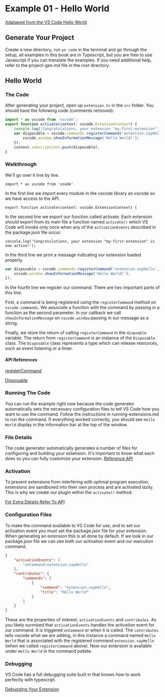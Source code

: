 # Example 01 - Hello World

[Adataped from the VS Code Hello World](https://code.visualstudio.com/docs/extensions/example-hello-world)

## Generate Your Project

Create a new directory, run `yo code` in the terminal and go through the setup,
all examples in this book are in Typescript, but you are free to use Javascript
if you can translate the examples. If you need additional help, refer to the
project-gen.md file in the root directory.

## Hello World

### The Code

After generating your project, open up `extension.ts` in the `src` folder. You
should have the following code (comments removed):

```typescript
import * as vscode from 'vscode';
export function activate(context: vscode.ExtensionContext) {
    console.log('Congratulations, your extension "my-first-extension" is now active!');
    var disposable = vscode.commands.registerCommand('extension.sayHello', () => {
        vscode.window.showInformationMessage('Hello World!');
    });
    context.subscriptions.push(disposable);
}
```

### Walkthrough

We'll go over it line by line.

`import * as vscode from 'vsode'`

In the first line we import every module in the vscode library as vscode so we
have access to the API.

`export function activate(context: vscode.ExtensionContext) {`

In the second line we export our function called activate. Each extension should
export from its main file a function named `activate()` which VS Code will
invoke only once when any of the `activationEvents` described in the
package.json file occur.

`console.log('Congratulations, your extension "my-first-extension" is now active!');`

In the third line we print a message indicating our extension loaded properly.

```typescript
var disposable = vscode.commands.registerCommand('extension.sayHello', () => {
    vscode.window.showInformationMessage('Hello World!');
});
```

In the fourth line we register our command. There are two important parts of
this line.

First, a command is being registered using the `registerCommand`
method on `vscode.commands`. We associate a function with the command by passing
in a function as the second parameter. In our callback we call
`showInformationMessage` on `vscode.window` passing in our message as a string.

Finally, we store the return of calling `registerCommand` in the `dispoable`
variable. The return from `registerCommand` is an instance of the `Disposable`
class. The `Disposable` class represents a type which can release resources,
such as event listening or a timer.

#### API References

[registerCommand](https://code.visualstudio.com/docs/extensionAPI/vscode-api#commands.registerCommand)

[Disposable](https://code.visualstudio.com/docs/extensionAPI/vscode-api#Disposable)

### Running The Code

You can run the example right now because the code generator automatically
sets the necessary configuration files to tell VS Code how you want to use
the command. Follow the instructions in running-extensions.md to run the
command. If everything worked correctly, you should see `Hello World` display
in the information bar at the top of the window.

### File Details

The code generator automatically generates a number of files for configuring
and building your extension. It's important to know what each does so you
can fully customize your extension.
[Reference API](https://code.visualstudio.com/docs/extensions/example-hello-world#_miscellaneous-files)

### Activation

To prevent extensions from interfering with optimal program execution,
extensions are sandboxed into their own process and are activated lazily. This
is why we create our plugin within the `activate()` method.

[For Extra Details Refer To API](https://code.visualstudio.com/docs/extensions/example-hello-world#_extension-activation)

### Configuration Files

To make the command available to VS Code for use, and to set our activation 
event you must set the package.json file for your extension. When
generating an extension this is all done by default. If we look in our
package.json file we can see both our activation event and our execution
command.

```json
{
    "activationEvents": [
        "onCommand:extension.sayHello"
    ],
    "contributes": {
        "commands": [
            {
                "command": "extension.sayHello",
                "title": "Hello World"
            }
        ]
    }
}
```

These are the properties of interest, `activationEvents` and `contributes`. As
you likely surmised that `activationEvents` handles the activation event
for our command. It is triggered `onCommand` or when it is called. The
`contributes` tells vscode what we are adding, in this instance a command named
`Hello World` that is associated with the registered command
`extension.sayHello` (when we called `registerCommand` above). Now our
extension is available under `Hello World` in the command pallete.

### Debugging

VS Code has a full debugging suite built in that knows how to work perfectly
with typescript.

[Debugging Your Extension](https://code.visualstudio.com/docs/extensions/example-hello-world#_debugging-your-extension)
